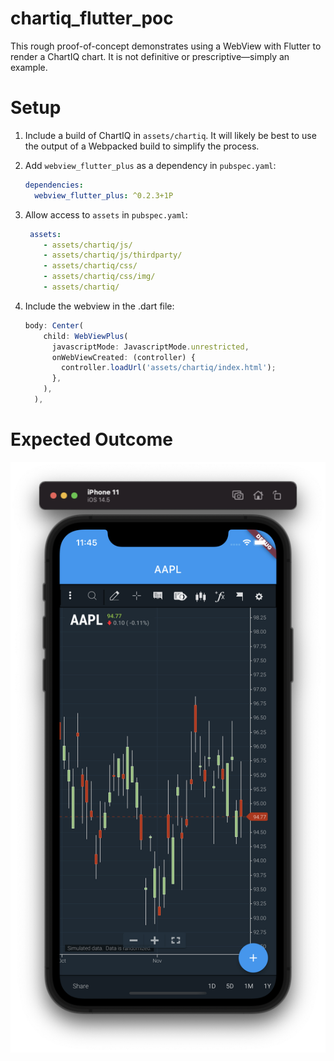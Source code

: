 # chartiq_flutter_poc

This rough proof-of-concept demonstrates using a WebView with Flutter to render a ChartIQ chart. It is not definitive or prescriptive—simply an example.

# Setup

1. Include a build of ChartIQ in `assets/chartiq`. It will likely be best to use the output of a Webpacked build to simplify the process.
1. Add `webview_flutter_plus` as a dependency in `pubspec.yaml`:

    ```yaml
    dependencies:
      webview_flutter_plus: ^0.2.3+1P
    ```
1. Allow access to `assets` in `pubspec.yaml`:

    ```yaml
     assets:
        - assets/chartiq/js/
        - assets/chartiq/js/thirdparty/
        - assets/chartiq/css/
        - assets/chartiq/css/img/
        - assets/chartiq/
    ```

1. Include the webview in the .dart file:

    ```js
    body: Center(
        child: WebViewPlus(
          javascriptMode: JavascriptMode.unrestricted,
          onWebViewCreated: (controller) {
            controller.loadUrl('assets/chartiq/index.html');
          },
        ),
      ),
    ```

# Expected Outcome

![](_assets/example.png)

